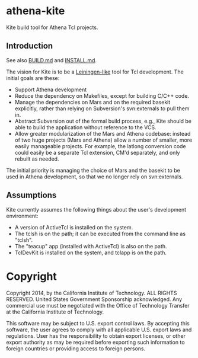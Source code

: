 # athena-kite

Kite build tool for Athena Tcl projects.

## Introduction

See also [BUILD.md](./docs/BUILD.md) and [INSTALL.md](./docs/INSTALL.md).

The vision for Kite is to be a 
[Leiningen-like](https://github.jpl.nasa.gov/will/athena-kite.git)
tool for Tcl development.  The initial goals are these:

* Support Athena development
* Reduce the dependency on Makefiles, except for building C/C++ code.
* Manage the dependencies on Mars and on the required basekit explicitly,
  rather than relying on Subversion's svn:externals to pull them in.
* Abstract Subversion out of the formal build process, e.g., Kite should
  be able to build the application without reference to the VCS.
* Allow greater modularization of the Mars and Athena codebase: instead 
  of two huge projects (Mars and Athena) allow a number of smaller,
  more easily manageable projects.  For example, the latlong conversion
  code could easily be a separate Tcl extension, CM'd separately,
  and only rebuilt as needed.

The initial priority is managing the choice of Mars and the basekit
to be used in Athena development, so that we no longer rely on 
svn:externals.

## Assumptions

Kite currently assumes the following things about the user's development environment:

* A version of ActiveTcl is installed on the system.
* The tclsh is on the path; it can be executed from the command line as "tclsh".
* The "teacup" app (installed with ActiveTcl) is also on the path.
* TclDevKit is installed on the system, and tclapp is on the path.


# Copyright

Copyright 2014, by the California Institute of Technology. ALL RIGHTS
RESERVED.  United States Government Sponsorship acknowledged. Any
commercial use must be  negotiated with the Office of Technology Transfer
at the California Institute  of Technology.
 
This software may be subject to U.S. export control laws. By accepting this
software,  the user agrees to comply with all applicable U.S. export laws
and regulations. User  has the responsibility to obtain export licenses, or
other export authority as may be  required before exporting such
information to foreign countries or providing access to  foreign persons.
